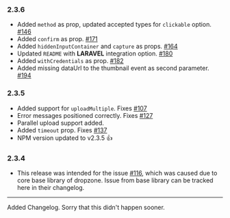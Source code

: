 ### 2.3.6
- Added `method` as prop, updated accepted types for `clickable` option. [#146](ceaba46fe105329b21477676d60bff70c5cd8cb1)
- Added `confirm` as prop. [#171](ecc7cdb7f19bb6a4cba749fd012afbdeb61500cf)
- Added `hiddenInputContainer` and `capture` as props. [#164](9c742d156d1433b43bfc43e50667f0c8754c3489)
- Updated `README` with **LARAVEL** integration option. [#180](6b96e85a54adcd1228be9c8ae9189f199e74cc8b)
- Added `withCredentials` as prop. [#182](c459af69840a1cf6a4eb6d7db9b26683cfe03977)
- Added missing dataUrl to the thumbnail event as second parameter. [#194](ba39a9cf6e94cd515b2f6cb54f5a47a4004060a9)

### 2.3.5
- Added support for `uploadMultiple`. Fixes [#107](https://github.com/rowanwins/vue-dropzone/issues/107)
- Error messages positioned correctly. Fixes [#127](https://github.com/rowanwins/vue-dropzone/issues/127)
- Parallel upload support added.
- Added `timeout` prop. Fixes [#137](https://github.com/rowanwins/vue-dropzone/issues/137) 
- NPM version updated to v2.3.5 :+1:

### 2.3.4
- This release was intended for the issue [#116](https://github.com/rowanwins/vue-dropzone/issues/116), which was caused due to core base library of dropzone. Issue from base library can be tracked here in their changelog.

---
Added Changelog. Sorry that this didn't happen sooner.
